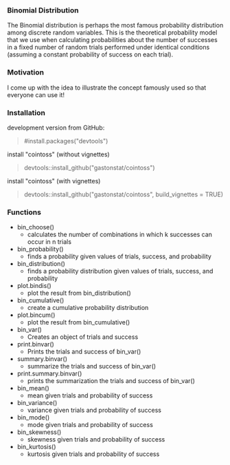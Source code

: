 ### Binomial Distribution
The Binomial distribution is perhaps the most famous probability distribution among discrete
random variables. This is the theoretical probability model that we use when calculating
probabilities about the number of successes in a fixed number of random trials performed
under identical conditions (assuming a constant probability of success on each trial).

### Motivation
I come up with the idea to illustrate the concept famously used so that everyone can use it!

### Installation

development version from GitHub:
> #install.packages("devtools") 

install "cointoss" (without vignettes)
>devtools::install_github("gastonstat/cointoss")

install "cointoss" (with vignettes)
> devtools::install_github("gastonstat/cointoss", build_vignettes = TRUE)

### Functions
* bin_choose()
  + calculates the number of combinations in which k successes can occur in n trials
* bin_probability()
  + finds a probability given values of trials, success, and probability
* bin_distribution()
  + finds a probability distribution given values of trials, success, and probability
* plot.bindis()
  + plot the result from bin_distribution()
* bin_cumulative()
  + create a cumulative probability distribution
* plot.bincum()
  + plot the result from bin_cumulative()
* bin_var()
  + Creates an object of trials and success
* print.binvar()
  + Prints the trials and success of bin_var() 
* summary.binvar()
  + summarize the trials and success of bin_var() 
* print.summary.binvar()
  + prints the summarization the trials and success of bin_var() 
* bin_mean()
  + mean given trials and probability of success
* bin_variance()
  + variance given trials and probability of success
* bin_mode()
  + mode given trials and probability of success
* bin_skewness()
  + skewness given trials and probability of success
* bin_kurtosis()
  + kurtosis given trials and probability of success
